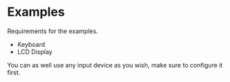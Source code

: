# Examples

Requirements for the examples.

* Keyboard
* LCD Display

You can as well use any input device as you wish, make sure to configure it first.
